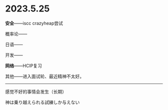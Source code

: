 # 2023.5.25

**安全**——iscc crazyheap尝试

概率论——

日语——

开发——

**网络**——HCIP复习

其他——进入面试轮、最近精神不太好。                                                                                             

------

感觉不好的事情会发生（长期）

神は乗り越えられる試練しか与えない

